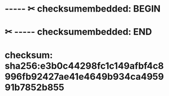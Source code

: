 <!-- Empty string. -->

# ----- ✂ checksumembedded: BEGIN
# ✂ ----- checksumembedded: END
# checksum: sha256:e3b0c44298fc1c149afbf4c8996fb92427ae41e4649b934ca495991b7852b855
